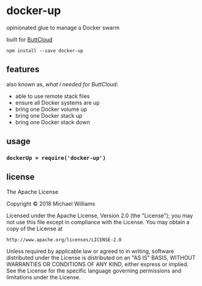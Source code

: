 # docker-up

opinionated glue to manage a Docker swarm

built for [ButtCloud](http://buttcloud.org)

```shell
npm install --save docker-up
```

## features

also known as, _what i needed for ButtCloud_:

* able to use remote stack files
* ensure all Docker systems are up
* bring one Docker volume up
* bring one Docker stack up
* bring one Docker stack down

## usage

### `dockerUp = require('docker-up')`

## license

The Apache License

Copyright &copy; 2018 Michael Williams

Licensed under the Apache License, Version 2.0 (the "License");
you may not use this file except in compliance with the License.
You may obtain a copy of the License at

    http://www.apache.org/licenses/LICENSE-2.0

Unless required by applicable law or agreed to in writing, software
distributed under the License is distributed on an "AS IS" BASIS,
WITHOUT WARRANTIES OR CONDITIONS OF ANY KIND, either express or implied.
See the License for the specific language governing permissions and
limitations under the License.
